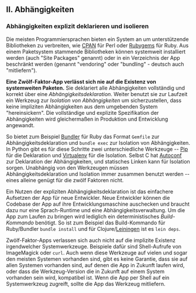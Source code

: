 ﻿## II. Abhängigkeiten
### Abhängigkeiten explizit deklarieren und isolieren

Die meisten Programmiersprachen bieten ein System an um unterstützende Bibliotheken zu verbreiten, wie [CPAN](http://www.cpan.org/) für Perl oder [Rubygems](http://rubygems.org/) für Ruby. Aus einem Paketsystem stammende Bibliotheken können systemweit installiert werden (auch "Site Packages" genannt) oder in ein Verzeichnis der App beschränkt werden (genannt "vendoring" oder "bundling" - deutsch auch "mitliefern").

**Eine Zwölf-Faktor-App verlässt sich nie auf die Existenz von systemweiten Paketen.**  Sie deklariert alle Abhängigkeiten vollständig und korrekt über eine *Abhängigkeitsdeklaration*. Weiter benutzt sie zur Laufzeit ein Werkzeug zur *Isolation von Abhängigkeiten* um sicherzustellen, dass keine impliziten Abhängigkeiten aus dem umgebenden System "hereinsickern". Die vollständige und explizite Spezifikation der Abhängigkeiten wird gleichermaßen in Produktion und Entwicklung angewandt.

So bietet zum Beispiel [Bundler](https://bundler.io/) für Ruby das Format `Gemfile` zur Abhängigkeitsdeklaration und `bundle exec` zur Isolation von Abhängigkeiten. In Python gibt es für diese Schritte zwei unterschiedliche Werkzeuge -- [Pip](http://www.pip-installer.org/en/latest/) für die Deklaration und [Virtualenv](http://www.virtualenv.org/en/latest/) für die Isolation. Selbst C hat [Autoconf](http://www.gnu.org/s/autoconf/) zur Deklaration der Abhängigkeiten, und statisches Linken kann für Isolation sorgen. Unabhängig von den Werkzeugen müssen Abhängigkeitsdeklaration und Isolation immer zusammen benutzt werden -- eines alleine genügt für die zwölf Faktoren nicht.

Ein Nutzen der expliziten Abhängigkeitsdeklaration ist das einfachere Aufsetzen der App für neue Entwickler. Neue Entwickler können die Codebase der App auf ihre Entwicklungsmaschine auschecken und braucht dazu nur eine Sprach-Runtime und eine Abhängigkeitsverwaltung. Um die App zum Laufen zu bringen wird lediglich ein deterministisches *Build-Kommando* benötigt. So ist zum Beispiel das Build-Kommando für Ruby/Bundler `bundle install` und für Clojure/[Leiningen](https://github.com/technomancy/leiningen#readme) ist es `lein deps`.

Zwölf-Faktor-Apps verlassen sich auch nicht auf die implizite Existenz irgendwelcher Systemwerkzeuge. Beispiele dafür sind Shell-Aufrufe von ImageMagick oder `curl`. Auch wenn diese Werkzeuge auf vielen und sogar den meisten Systemen vorhanden sind, gibt es keine Garantie, dass sie auf allen Systemen vorhanden sind, auf denen die App in Zukunft laufen wird, oder dass die Werkzeug-Version die in Zukunft auf einem System vorhanden sein wird, kompatibel ist. Wenn die App per Shell auf ein Systemwerkzeug zugreift, sollte die App das Werkzeug mitliefern.
